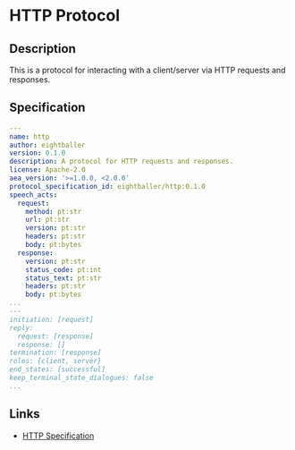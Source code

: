 # HTTP Protocol

## Description

This is a protocol for interacting with a client/server via HTTP requests and responses.

## Specification

```yaml
---
name: http
author: eightballer
version: 0.1.0
description: A protocol for HTTP requests and responses.
license: Apache-2.0
aea_version: '>=1.0.0, <2.0.0'
protocol_specification_id: eightballer/http:0.1.0
speech_acts:
  request:
    method: pt:str
    url: pt:str
    version: pt:str
    headers: pt:str
    body: pt:bytes
  response:
    version: pt:str
    status_code: pt:int
    status_text: pt:str
    headers: pt:str
    body: pt:bytes
...
---
initiation: [request]
reply:
  request: [response]
  response: []
termination: [response]
roles: {client, server}
end_states: [successful]
keep_terminal_state_dialogues: false
...
```

## Links

* <a href="https://www.w3.org/Protocols/rfc2616/rfc2616.html" target="_blank">HTTP Specification</a>
